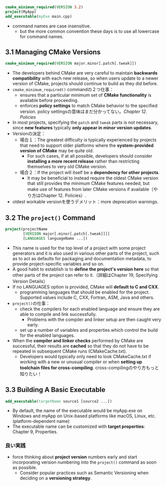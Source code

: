 ```cmake
cmake_minimum_required(VERSION 3.2)
project(MyApp)
add_executable(myExe main.cpp)
```

- command names are case insensitive.
  - but the more common convention these days is to use all lowercase for command names.

## 3.1 Managing CMake Versions

```cmake
cmake_minimum_required(VERSION major.minor[.patch[.tweak]])
```

- The developers behind CMake are very careful to maintain **backwards compatibility** with each new release, so when users update to a newer version of CMake, projects should continue to build as they did before.
- `cmake_minimum_required()` commandの２つ仕事：
  - ensures that a particular minimum set of **CMake functionality** is available before proceeding.
  - enforces **policy settings** to match CMake behavior to the specified version. policy settingsの意味はまだ分かってない。*Chapter 12. Policies*
- In most projects, specifying the `patch` and `tweak` parts is not necessary, since **new features** typically **only appear in minor version updates**.
- Versionの決定：
  - 場合１：The greatest difficulty is typically experienced by projects that need to support older platforms where the **system-provided version of CMake** may be quite old.
    - For such cases, if at all possible, developers should consider **installing a more recent release** rather than restricting themselves to very old CMake version.
  - 場合２：If the project will itself be a **dependency for other projects**.
    - It may be beneficial to instead require the oldest CMake version that still provides the minimum CMake features needed, but make use of features from later CMake versions if available（やり方はChapter 12. Policies）.
- oldest workable versionを使うデメリット：more deprecation warnings.

## 3.2 The `project()` Command

```cmake
project(projectName
		[VERSION major[.minor[.patch[.tweak]]]]
		[LANGUAGES languageName ...])
```

- This name is used for the top level of a project with some project generators and it is also used in various other parts of the project, such as to act as defaults for packaging and documentation metadata, to provide project-specific variables and so on.
- A good habit to establish is to **define the project's version here** so that other parts of the project can refer to it.（詳細はChapter 19, Specifying Version Details）
- If no LANGUAGES option is provided, CMake will **default to C and CXX**.
  - programming languages that should be enabled for the project. Supported values include C, CXX, Fortran, ASM, Java and others.
- `project()`の仕事：
  - check the compilers for each enabled language and ensure they are able to compile and link successfully.
    - Problems with the compiler and linker setup are then caught very early.
  - set up a number of variables and properties which control the build for the enabled languages.
- When the **compiler and linker checks** performed by CMake are successful, their results are **cached** so that they do not have to be repeated in subsequent CMake runs (CMakeCache.txt).
  - Developers would typically only need to look CMakeCache.txt if working with a new or unusual compiler or when **setting up toolchain files for cross-compiling**. cross-compilingのやり方もっと知りたい！

## 3.3 Building A Basic Executable

```cmake
add_executable(targetName source1 [source2 ...])
```

- By default, the name of the executable would be myApp.exe on Windows and myApp on Unix-based platforms like macOS, Linux, etc. (platform-dependent name)
- The executable name can be customized with **target properties**: Chapter 9, Properties.

### 良い実践

- force thinking about **project version** numbers early and start incorporating version numbering into the `project()` command as soon as possible.
  - Consider popular practices such as Semantic Versioning when deciding on a **versioning strategy**.